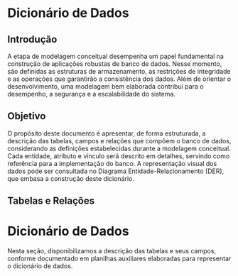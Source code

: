 # Dicionário de Dados

## Introdução

A etapa de modelagem conceitual desempenha um papel fundamental na construção de aplicações robustas de banco de dados. Nesse momento, são definidas as estruturas de armazenamento, as restrições de integridade e as operações que garantirão a consistência dos dados. Além de orientar o desenvolvimento, uma modelagem bem elaborada contribui para o desempenho, a segurança e a escalabilidade do sistema.

## Objetivo

O propósito deste documento é apresentar, de forma estruturada, a descrição das tabelas, campos e relações que compõem o banco de dados, considerando as definições estabelecidas durante a modelagem conceitual. Cada entidade, atributo e vínculo será descrito em detalhes, servindo como referência para a implementação do banco. A representação visual dos dados pode ser consultada no Diagrama Entidade-Relacionamento (DER), que embasa a construção deste dicionário.

## Tabelas e Relações

# Dicionário de Dados

Nesta seção, disponibilizamos a descrição das tabelas e seus campos, conforme documentado em planilhas auxiliares elaboradas para representar o dicionário de dados.
